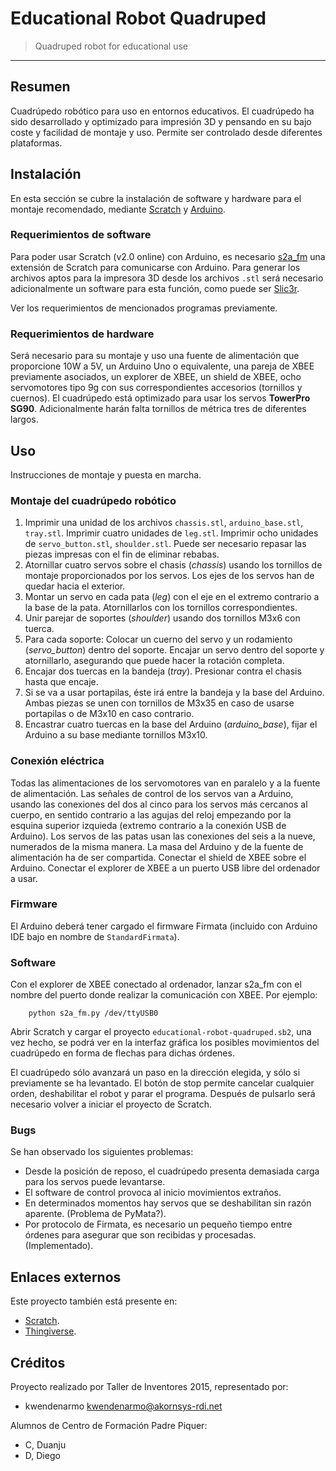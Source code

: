 # Educational Robot Quadruped #

> Quadruped robot for educational use

* * *

## Resumen ##

Cuadrúpedo robótico para uso en entornos educativos. El cuadrúpedo ha sido
desarrollado y optimizado para impresión 3D y pensando en su bajo coste y
facilidad de montaje y uso. Permite ser controlado desde diferentes plataformas.

## Instalación ##

En esta sección se cubre la instalación de software y hardware para el montaje
recomendado, mediante [Scratch](https://scratch.mit.edu/) y
[Arduino](http://www.arduino.cc/).

### Requerimientos de software ###

Para poder usar Scratch (v2.0 online) con Arduino, es necesario
[s2a_fm](https://github.com/MrYsLab/s2a_fm) una extensión de Scratch para
comunicarse con Arduino. Para generar los archivos aptos para la impresora 3D
desde los archivos `.stl` será necesario adicionalmente un software para esta
función, como puede ser [Slic3r](http://slic3r.org/).

Ver los requerimientos de mencionados programas previamente.


### Requerimientos de hardware ###

Será necesario para su montaje y uso una fuente de alimentación que proporcione
10W a 5V, un Arduino Uno o equivalente, una pareja de XBEE previamente
asociados, un explorer de XBEE, un shield de XBEE, ocho servomotores tipo 9g con
sus correspondientes accesorios (tornillos y cuernos). El cuadrúpedo está
optimizado para usar los servos **TowerPro SG90**. Adicionalmente harán falta
tornillos de métrica tres de diferentes largos.

## Uso ##

Instrucciones de montaje y puesta en marcha.

### Montaje del cuadrúpedo robótico ###

1.  Imprimir una unidad de los archivos `chassis.stl`, `arduino_base.stl`,
    `tray.stl`. Imprimir cuatro unidades de `leg.stl`. Imprimir ocho unidades de
    `servo_button.stl`, `shoulder.stl`. Puede ser necesario repasar las piezas
    impresas con el fin de eliminar rebabas.  
2.  Atornillar cuatro servos sobre el chasis (_chassis_) usando los tornillos de
    montaje proporcionados por los servos. Los ejes de los servos han de quedar
    hacia el exterior.  
3.  Montar un servo en cada pata (_leg_) con el eje en el extremo contrario a la
    base de la pata. Atornillarlos con los tornillos correspondientes.  
4.  Unir parejar de soportes (_shoulder_) usando dos tornillos M3x6 con tuerca.  
5.  Para cada soporte: Colocar un cuerno del servo y un rodamiento
    (_servo\_button_) dentro del soporte. Encajar un servo dentro del soporte y
    atornillarlo, asegurando que puede hacer la rotación completa.  
6.  Encajar dos tuercas en la bandeja (_tray_). Presionar contra el chasis hasta
    que encaje.  
7.  Si se va a usar portapilas, éste irá entre la bandeja y la base del Arduino.
    Ambas piezas se unen con tornillos de M3x35 en caso de usarse portapilas o
    de M3x10 en caso contrario.  
8.  Encastrar cuatro tuercas en la base del Arduino (_arduino\_base_), fijar el
    Arduino a su base mediante tornillos M3x10.

### Conexión eléctrica ###

Todas las alimentaciones de los servomotores van en paralelo y a la fuente de
alimentación. Las señales de control de los servos van a Arduino, usando las
conexiones del dos al cinco para los servos más cercanos al cuerpo, en sentido
contrario a las agujas del reloj empezando por la esquina superior izquieda
(extremo contrario a la conexión USB de Arduino). Los servos de las patas usan
las conexiones del seis a la nueve, numerados de la misma manera. La masa del
Arduino y de la fuente de alimentación ha de ser compartida. Conectar el shield
de XBEE sobre el Arduino. Conectar el explorer de XBEE a un puerto USB libre del
ordenador a usar.

### Firmware ###

El Arduino deberá tener cargado el firmware Firmata (incluido con Arduino IDE
bajo en nombre de `StandardFirmata`).

### Software ###

Con el explorer de XBEE conectado al ordenador, lanzar s2a_fm con el nombre del
puerto donde realizar la comunicación con XBEE. Por ejemplo:

        python s2a_fm.py /dev/ttyUSB0

Abrir Scratch y cargar el proyecto `educational-robot-quadruped.sb2`, una vez
hecho, se podrá ver en la interfaz gráfica los posibles movimientos del
cuadrúpedo en forma de flechas para dichas órdenes.

El cuadrúpedo sólo avanzará un paso en la dirección elegida, y sólo si
previamente se ha levantado. El botón de stop permite cancelar cualquier orden,
deshabilitar el robot y parar el programa. Después de pulsarlo será necesario
volver a iniciar el proyecto de Scratch.

### Bugs ###

Se han observado los siguientes problemas:

-   Desde la posición de reposo, el cuadrúpedo presenta demasiada carga para
    los servos puede levantarse.  
-   El software de control provoca al inicio movimientos extraños.  
-   En determinados momentos hay servos que se deshabilitan sin razón aparente.
    (Problema de PyMata?).  
-   Por protocolo de Firmata, es necesario un pequeño tiempo entre órdenes para
    asegurar que son recibidas y procesadas. (Implementado).

## Enlaces externos ##

Este proyecto también está presente en:

-   [Scratch](https://scratch.mit.edu/projects/65799474/).  
-   [Thingiverse](http://www.thingiverse.com/thing:756995).

## Créditos ##

Proyecto realizado por Taller de Inventores 2015, representado por:

-   kwendenarmo <kwendenarmo@akornsys-rdi.net>

Alumnos de Centro de Formación Padre Piquer:

-   C, Duanju  
-   D, Diego


